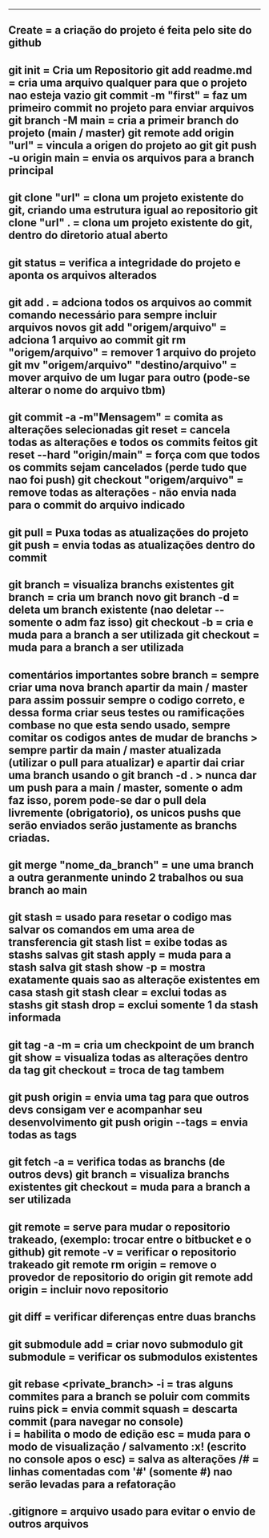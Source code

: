 --------------------------------------------------------------------------------------------------------------------------------------
Create                                    = a criação do projeto é feita pelo site do github
--------------------------------------------------------------------------------------------------------------------------------------
git init                                  = Cria um Repositorio
git add readme.md                         = cria uma arquivo qualquer para que o projeto nao esteja vazio
git commit -m "first"                     = faz um primeiro commit no projeto para enviar arquivos
git branch -M main                        = cria a primeir branch do projeto (main / master)
git remote add origin "url"               = vincula a origen do projeto ao git
git push -u origin main                   = envia os arquivos para a branch principal
--------------------------------------------------------------------------------------------------------------------------------------
git clone "url"                           = clona um projeto existente do git, criando uma estrutura igual ao repositorio
git clone "url" .                         = clona um projeto existente do git, dentro do diretorio atual aberto
--------------------------------------------------------------------------------------------------------------------------------------
git status                                = verifica a integridade do projeto e aponta os arquivos alterados
--------------------------------------------------------------------------------------------------------------------------------------
git add .                                 = adciona todos os arquivos ao commit comando necessário para sempre incluir arquivos novos
git add "origem/arquivo"                  = adciona 1 arquivo ao commit
git rm "origem/arquivo"                   = remover 1 arquivo do projeto
git mv "origem/arquivo" "destino/arquivo" = mover arquivo de um lugar para outro (pode-se alterar o nome do arquivo tbm)
--------------------------------------------------------------------------------------------------------------------------------------
git commit -a -m"Mensagem"                = comita as alterações selecionadas
git reset                                 = cancela todas as alterações e todos os commits feitos
git reset --hard "origin/main"            = força com que todos os commits sejam cancelados (perde tudo que nao foi push)
git checkout "origem/arquivo"             = remove todas as alterações - não envia nada para o commit do arquivo indicado
--------------------------------------------------------------------------------------------------------------------------------------
git pull                                  = Puxa todas as atualizações do projeto
git push                                  = envia todas as atualizações dentro do commit
--------------------------------------------------------------------------------------------------------------------------------------
git branch                                = visualiza branchs existentes
git branch <nome>                         = cria um branch novo
git branch -d <nome>                      = deleta um branch existente (nao deletar -- somente o adm faz isso)
git checkout -b <nome>                    = cria e muda para a branch a ser utilizada
git checkout <nome>                       = muda para a branch a ser utilizada
--------------------------------------------------------------------------------------------------------------------------------------
comentários importantes sobre branch      = sempre criar uma nova branch apartir da main / master para assim possuir sempre
                                            o codigo correto, e dessa forma criar seus testes ou ramificações combase no
                                            que esta sendo usado, sempre comitar os codigos antes de mudar de branchs
                                          > sempre partir da main / master atualizada (utilizar o pull para atualizar)
                                            e apartir dai criar uma branch usando o git branch -d <nome>.
                                          > nunca dar um push para a main / master, somente o adm faz isso, porem pode-se 
                                            dar o pull dela livremente (obrigatorio), os unicos pushs que serão enviados
                                            serão justamente as branchs criadas.
--------------------------------------------------------------------------------------------------------------------------------------
git merge "nome_da_branch"                = une uma branch a outra geranmente unindo 2 trabalhos ou sua branch ao main
--------------------------------------------------------------------------------------------------------------------------------------
git stash                                 = usado para resetar o codigo mas salvar os comandos em uma area de transferencia
git stash list                            = exibe todas as stashs salvas
git stash apply <indice>                  = muda para a stash salva
git stash show -p                         = mostra exatamente quais sao as alteraçõe existentes em casa stash
git stash clear                           = exclui todas as stashs
git stash drop <indice>                   = exclui somente 1 da stash informada
--------------------------------------------------------------------------------------------------------------------------------------
git tag -a <nome> -m <msg>                = cria um checkpoint de um branch
git show <nome>                           = visualiza todas as alterações dentro da tag
git checkout <nome>                       = troca de tag tambem
--------------------------------------------------------------------------------------------------------------------------------------
git push origin <nome>                    = envia uma tag para que outros devs consigam ver e acompanhar seu desenvolvimento
git push origin --tags                    = envia todas as tags
--------------------------------------------------------------------------------------------------------------------------------------
git fetch -a                              = verifica todas as branchs (de outros devs)
git branch                                = visualiza branchs existentes
git checkout <nome>                       = muda para a branch a ser utilizada
--------------------------------------------------------------------------------------------------------------------------------------
git remote                                = serve para mudar o repositorio trakeado, (exemplo: trocar entre o bitbucket e o github)
git remote -v                             = verificar o repositorio trakeado
git remote rm origin                      = remove o provedor de repositorio do origin 
git remote add origin <url>               = incluir novo repositorio 
--------------------------------------------------------------------------------------------------------------------------------------
git diff <arquivo> <arquivo>              = verificar diferenças entre duas branchs
--------------------------------------------------------------------------------------------------------------------------------------
git submodule add <repo>                  = criar novo submodulo
git submodule                             = verificar os submodulos existentes
--------------------------------------------------------------------------------------------------------------------------------------
git rebase <branch> <private_branch> -i   = tras alguns commites para a branch se poluir com commits ruins
pick                                      = envia commit
squash                                    = descarta commit
(para navegar no console)    
i                                         = habilita o modo de edição
esc                                       = muda para o modo de visualização / salvamento
:x! (escrito no console apos o esc)       = salva as alterações
/#                                        = linhas comentadas com '#' (somente #) nao serão levadas para a refatoração
--------------------------------------------------------------------------------------------------------------------------------------
.gitignore                                = arquivo usado para evitar o envio de outros arquivos
--------------------------------------------------------------------------------------------------------------------------------------